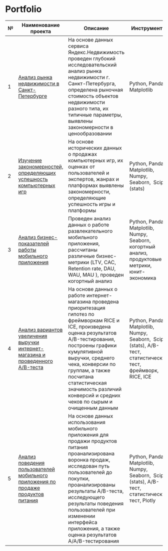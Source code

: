 # Portfolio
| №   | Наименование проекта | Описание | Инструменты |
| --- | --- | --- | --- |
| 1   | [Анализ рынка недвижимости в Санкт-Петербурге](https://github.com/marim1709/Portfolio/tree/13f8002be9333106d029ca0bc120d5160db4393b/Project%201) | На основе данных сервиса Яндекс.Недвижимость проведен глубокий исследовательский анализ рынка недвижимости г. Санкт-Петербурга, определена рыночная стоимость объектов недвижимости разного типа, их типичные параметры, выявлены закономерности в ценообразовании | Python, Pandas, Matplotlib |
| 2   | [Изучение закономерностей, определяющих успешность компьютерных игр](https://github.com/marim1709/Portfolio/tree/13f8002be9333106d029ca0bc120d5160db4393b/Project%202) | На основе исторических данных о продажах компьютерных игр, их оценках от пользователей и экспертов, жанрах и платформах выявлены закономерности, определяющие успешность игры и платформы | Python, Pandas, Matplotlib, Numpy, Seaborn,  Scipy (stats) |
| 3   | [Анализ бизнес-показателей работы мобильного приложения](https://github.com/marim1709/Portfolio/tree/13f8002be9333106d029ca0bc120d5160db4393b/Project%203) | Проведен анализ данных о работе развлекательного мобильного приложения, рассчитаны различные бизнес-метрики (LTV, CAC, Retention rate, DAU, WAU, MAU ), проведен когортный анализ | Python, Pandas, Matplotlib, Numpy, Seaborn, когортный анализ, продуктовые метрики, юнит-экономика |
| 4   | [Анализ вариантов увеличения выручки интернет-магазина и проведенного A/B-теста](https://github.com/marim1709/Portfolio/tree/13f8002be9333106d029ca0bc120d5160db4393b/Project%204) | На основе данных о работе интернет-магазина проведена приоритезация гипотез по фреймворкам RICE и ICE, произведена оценка результатов A/B-тестирования, построены графики кумулятивной выручки, среднего чека, конверсии по группам, а также посчитана статистическая значимость различий конверсий и средних чеков по сырым и очищенным данным | Python, Pandas, Matplotlib, Numpy, Seaborn,  Scipy (stats), A/B-тест, статистический тест, фреймворк, RICE, ICE |
| 5   | [Анализ поведения пользователей мобильного приложения по продаже продуктов питания](https://github.com/marim1709/Portfolio/tree/13f8002be9333106d029ca0bc120d5160db4393b/Project%205) | На основе данных использования мобильного приложения для продажи продуктов питания проанализирована воронка продаж, исследован путь пользователей до покупки, проанализированы результаты A/B-теста, исследующего результаты поведения пользователей при изменении интерфейса приложения, а также оценка результатов A/A/B-тестирования | Python, Pandas, Matplotlib, Numpy, Seaborn,  Scipy (stats), A/B-тест, статистический тест, Plotly |
